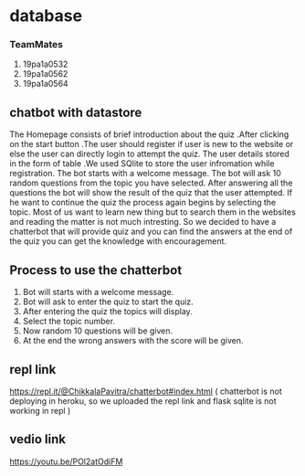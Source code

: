 # database

### TeamMates
 1. 19pa1a0532
 2. 19pa1a0562
 3. 19pa1a0564

## chatbot with datastore
The Homepage consists of brief introduction about the quiz .After clicking on the start button .The user should register if user is new to the website or else the user can directly login to attempt the quiz. The user details stored in the form of table .We used SQlite to store the user infromation while registration.
The bot starts with a welcome message.
The bot will ask 10 random questions from the topic you have selected.
After answering all the questions the bot will show the result of the quiz that the user attempted.
If he want to continue the quiz the process again begins by selecting the topic.
Most of us want to learn new thing but to search them in the websites and reading the matter is not much intresting.
So we decided to have a chatterbot that will provide quiz and you can find the answers at the end of the quiz you can get the knowledge with encouragement.

## Process to use the chatterbot
1. Bot will starts with a welcome message.
2. Bot will ask to enter the quiz to start the quiz.
3. After entering the quiz the topics will display.
4. Select the topic number.
5. Now random 10 questions will be given.
6. At the end the wrong answers with the score will be given.


## repl link
https://repl.it/@ChikkalaPavitra/chatterbot#index.html
( chatterbot is not deploying in heroku, so we uploaded the repl link and flask sqlite is not working in repl )

## vedio link
https://youtu.be/POl2atOdiFM
